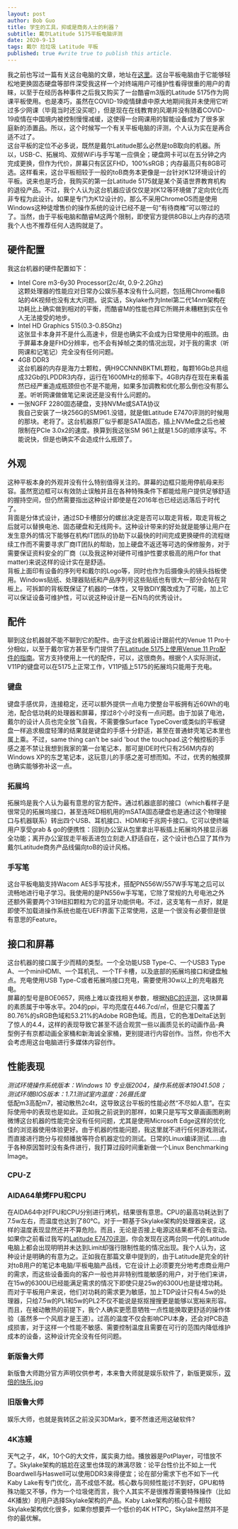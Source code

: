 ```yaml
---
layout: post
author: Bob Guo
title: 学生的工具，抑或是商务人士的利器？
subtitle: 戴尔Latitude 5175平板电脑评测
date: 2020-9-13
tags: 戴尔 捡垃圾 Latitude 平板
published: true #write true to publish this article.
---
```


我之前也写过一篇有关这台电脑的文章，地址在[这里](https://pegionfish.github.io/2019/02/23/Latitude_11_5175/)。这台平板电脑由于它能够轻松地更换固态硬盘等部件深受我这样一个对终端用户可维护性看得很重的用户的青睐，以至于在经历各种事件之后我又购买了一台酷睿m3版的Latitude 5175作为网课平板使用。也是凑巧，虽然在COVID-19疫情肆虐中原大地期间我并未使用它听过多少网课（毕竟当时还没买呢），但是现在在线教育的风潮并没有随着COVID-19疫情在中国境内被控制慢慢减缓，这使得一台网课用的智能设备成为了很多家庭新的添置品。所以，这个时候写一个有关平板电脑的评测，个人认为实在是再合适不过了。  
这台平板的定位不必多说，既然是戴尔Latitude那么必然是toB取向的机器。所以，USB-C、拓展坞、双频WiFi与手写笔一应俱全；硬盘网卡可以在五分钟之内完成更换，但作为代价，屏幕只有区区FHD，100%sRGB；内存最高只有8GB可选。这样看来，这台平板相较于一般的toB商务本更像是一台针对K12环境设计的平板。说来也是巧合，我购买的第一台Latitude 5175就是某个英语世界教育机构的退役产品。不过，我个人认为这台机器应该仅仅是对K12等环境做了定向优化而非专程为此设计。如果是专门为K12设计的，那么不采用ChromeOS而是使用Windows这种徒增售价的操作系统的设计已经不是一句“有待商榷”可以带过的了。当然，由于平板电脑和酷睿M这两个限制，即使官方提供8GB以上内存的选项我个人也不推荐任何人选购就是了。
## 硬件配置
我这台机器的硬件配置如下：
* Intel Core m3-6y30 Processor(2c/4t, 0.9-2.2Ghz)  
这颗处理器的性能应对日常办公娱乐基本没有什么问题，包括用Chrome看B站的4K视频也没有太大问题。说实话，Skylake作为Intel第二代14nm架构在功耗比上确实做到相对的平衡，而酷睿M的性能也拜它所赐并未糟糕到实在令人无法接受的地步。
* Intel HD Graphics 515(0.3-0.85Ghz)  
这张显卡本身并不是什么高速卡，但是也确实不会成为日常使用中的瓶颈。由于屏幕本身是FHD分辨率，也不会有掉帧之类的情况出现，对于我的需求（听网课和记笔记）完全没有任何问题。
* 4GB DDR3  
这台机器的内存是海力士颗粒，俩H9CCNNNBKTML颗粒，每颗16Gb总共组成32Gb的LPDDR3内存，运行在1600MHz的频率下。4GB内存在现在来看虽然已经严重造成瓶颈但也不是不能用，如果多加调教和优化那么倒也没有那么差。听听网课做做笔记来说还是没有什么问题的。
* 一张NGFF 2280固态硬盘，支持NVMe或SATA协议  
我自己安装了一块256G的SM961.没错，就是做Latitude E7470评测的时候用的那块。老将了。这台机器原厂似乎都是SATA固态，插上NVMe盘之后也被限制在PCIe 3.0x2的速度。换算到我这张SM
961上就是1.5G的顺序读写。不能说快，但是也确实不会造成什么瓶颈了。
## 外观
这种平板本身的外观并没有什么特别值得关注的。屏幕的边框只能用停航母来形容。虽然宽边框可以有效防止误触并且在各种特殊条件下都能给用户提供足够舒适的握持空间，但仍然需要指出这种设计即使是在2016年也已经远远落后于时代了。  
背面是分体式设计，通过SD卡槽部分的螺丝决定是否可以取走背板，取走背板之后就可以替换电池、固态硬盘和无线网卡。这种设计带来的好处就是能够让用户在发生意外的情况下能够在机构IT团队的协助下以最快的时间完成更换硬件的流程继续工作而不需要寻求厂商IT团队的帮助，加上硬盘不返还等可选的保修服务，对于需要保证资料安全的厂商（以及我这种对硬件可维护性要求极高的用户for that matter)来说这样的设计实在是舒适。  
背板上面印有设备的序列号和戴尔的Logo等，同时也作为后摄像头的镜头挡板使用。Windows贴纸、处理器贴纸和产品序列号这些贴纸也有很大一部分会帖在背板上。可拆卸的背板既保证了机器的一体性，又导致DIY魔改成为了可能，加上它可以保证设备可维护性，可以说这种设计是一石N鸟的优秀设计。
## 配件
聊到这台机器就不能不聊到它的配件。由于这台机器设计跟前代的Venue 11 Pro十分相似，以至于戴尔官方甚至专门提供了[在Latitude 5175上使用Venue 11 Pro配件的指南](https://www.dell.com/support/article/zh-cn/sln306163/%E6%88%B4%E5%B0%94%E6%97%85%E8%A1%8C%E9%94%AE%E7%9B%98-%E5%AD%98%E6%94%BE-%E5%BE%88%E9%95%BF%E4%B8%80%E6%AE%B5%E6%97%B6%E9%97%B4%E5%90%8E%E6%9C%AA%E6%A3%80%E6%B5%8B%E5%88%B0%E7%94%B5%E6%B1%A0?lang=zh)。官方支持使用上一代的配件，可以，这很商务。根据个人实际测试，V11P的键盘可以在5175上正常工作，V11P插上5175的拓展坞只能用于充电。
### 键盘
键盘手感优异，连接稳定，还可以额外提供一点电力使整台平板拥有近60Wh的电池，配合低功耗的处理器和屏幕，撑过8个小时没有一点问题。由于加装了电池，戴尔的设计人员也完全放飞自我，不需要像Surface TypeCover或类似的平板键盘一样追求极度轻薄的结果就是键盘的手感十分舒适，甚至在普通蚌壳笔记本里也属上乘。不过，same thing can't be said 'bout the touchpad.这个触控板的手感之差不禁让我想到我家的第一台笔记本，那可是IDE时代只有256M内存的Windows XP的东芝笔记本，这玩意儿的手感之差可想而知。不过，优秀的触摸屏也确实能够弥补这一点。
### 拓展坞
拓展坞是我个人认为最有意思的官方配件。通过机器底部的接口（which看样子是很常见的拓展坞接口，甚至连RED相机用的mSATA固态硬盘也是通过这个物理接口与机器联系）转出四个USB、耳机接口、HDMI和千兆网卡接口。它可以使终端用户享受grab & go的便携性：回到办公室从包里拿出平板插上拓展坞外接显示器全功能；离开办公室拔走平板丢进包立刻走人舒适自在，这个设计也凸显了其作为戴尔Latitude商务产品线偏向toB的设计风格。
### 手写笔
这台平板电脑支持Wacom AES手写技术，搭配PN556W/557W手写笔之后可以流畅地进行电子学习。我使用的是PN556w手写笔，它除了常规的九号电池之外还额外需要两个319纽扣颗粒为它的蓝牙功能供电。不过，这支笔有一点好，就是即使不加载进操作系统也能在UEFI界面下正常使用，这是一个很没有必要但是很有意思的Feature。
## 接口和屏幕
这台机器的接口属于少而精的类型。一个全功能USB Type-C、一个USB3 Type A、一个miniHDMI、一个耳机孔、一个TF卡槽，以及底部的拓展坞接口和键盘触点。充电使用USB Type-C或者拓展坞接口充电，需要使用30w以上的充电器充电。  
屏幕的型号是BOE0657，网络上难以查找相关参数，根据[NBC的评测](https://www.notebookcheck.net/Dell-Latitude-11-5175-5179-Tablet-Review.164262.0.html)，这块屏幕的素质属于中等水平。204的ppi，平均亮度在446.7cd/㎡，但是它只覆盖了80.76%的sRGB色域和53.21%的Adobe RGB色域。而且，它的色准DeltaE达到了惊人的4.4，这样的表现导致它甚至不适合观赏一些以画质见长的动画作品-典型例子有京都动画全家桶和新海诚全家桶，更别提进行内容创作。当然，你也不大会考虑用这台电脑进行多媒体内容创作。
## 性能表现
*测试环境操作系统版本：Windows 10 专业版2004，操作系统版本19041.508；测试环境BIOS版本：1.7.1测试室内温度：26摄氏度*  
低配m3高配m7，被动散热2c4t，这导致这台平板的性能必然“不尽如人意”。在实际使用中的表现也是如此。正如我之前说到的那样，如果只是写写文章画画图刷刷微博这台机器的性能完全没有任何问题，尤其是使用Microsoft Edge这样的优化佳的浏览器使用体验更好。由于机器的性能问题，我这里就不进行任何游戏测试，而直接进行跑分与视频播放等符合机器定位的测试。日常的Linux编译测试......由于各种原因暂时没有条件进行，我打算过段时间重新做一个Linux Benchmarking Image。  
### CPU-Z
### AIDA64单烤FPU和CPU
在AIDA64中对FPU和CPU分别进行烤机，结果很有意思。CPU的最高功耗达到了7.5w左右，而温度也达到了80℃。对于一颗基于Skylake架构的处理器来说，这样的温度表现显然还并不算危险。而且，无论是否接上电源这结果都不会有变动。如果你之前看过我写的[Latitude E7470评测](https://pegionfish.github.io/2020/08/19/latitude-e7470/)，你会发现在这两台同一代的Latitude电脑上都会出现明明并未达到Limit却强行限制性能的情况出现。我个人认为，这种设计是明确的有意为之。正如我在那篇文章中提到的，由于Latitude是完全的针对toB用户的笔记本电脑/平板电脑产品线，它在设计上必须要充分地考虑商业用户的需求，而这些设备面向的客户一般也并非特别性能敏感的用户，对于他们来讲，在15w的6300U已经能满足需求的情况下即使只是25w的6300U也是徒增功耗。而对于平板用户来说，他们对功耗的需求更为敏感，加上TDP设计只有4.5w的处理器，只给7.5w的PL1和5w的PL2不仅不能说是抠抠搜搜更是能够以宽裕来形容。而且，在被动散热的前提下，我个人确实更愿意牺牲一点性能换取更舒适的操作体验（虽然多一个风扇才是王道）。过高的温度不仅会影响CPU本身，还会对PCB造成损害，对于这样一个性能不敏感、需要控制温度且需要在可行的范围内降低维护成本的设备，这种设计完全没有任何问题。
### 新版鲁大师
新版鲁大师跑分官方声明仅供参考，本来鲁大师就是娱乐软件了，新版更娱乐，[双倍的快乐.jpg](https://zh.moegirl.org.cn/%E6%97%A0%E6%B3%95%E4%BC%A0%E8%BE%BE%E7%9A%84%E7%88%B1%E6%81%8B#)

### 旧版鲁大师
娱乐大师，也就是我转区之前没买3DMark，要不然谁还用这破软件?
### 4K冻鳗
天气之子，4K，10个G的大文件，属实奥力给。播放器是PotPlayer，可惜放不了。Skylake架构的尴尬在这里也体现的淋漓尽致：论平台性价比不如上一代Boardwell与Haswell可以使用DDR3来得便宜；论在部分需求下也不如下一代Kaby Lake有专门优化，高不成低不就。核心数与同频性能讨不到好，GPU和特殊功能又不够，作为一个垃圾佬而言，我个人其实不是很推荐需要特殊操作（比如4K播放）的用户选择Skylake架构的产品。Kaby Lake架构的核心显卡相较Skylake架构优化很多，如果你想要弄一个低价的4K HTPC，Skylake显然并不是你的最优解。